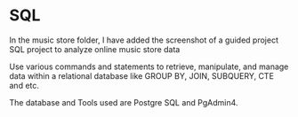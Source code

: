 # SQL
In the music store folder, I have added the screenshot of a guided project SQL project to analyze online music store data

Use various commands and statements to retrieve, manipulate, and manage data within a relational database like GROUP BY, JOIN, SUBQUERY, CTE and etc. 

The database and Tools used are Postgre SQL and PgAdmin4.
